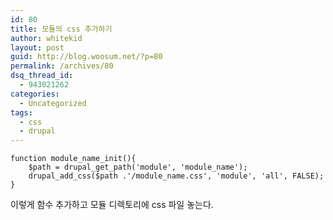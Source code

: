 ```yaml
---
id: 80
title: 모듈의 css 추가하기
author: whitekid
layout: post
guid: http://blog.woosum.net/?p=80
permalink: /archives/80
dsq_thread_id:
  - 943021262
categories:
  - Uncategorized
tags:
  - css
  - drupal
---
```

    function module_name_init(){  
        $path = drupal_get_path('module', 'module_name');  
        drupal_add_css($path .'/module_name.css', 'module', 'all', FALSE);  
    }

이렇게 함수 추가하고 모듈 디렉토리에 css 파일 놓는다.
